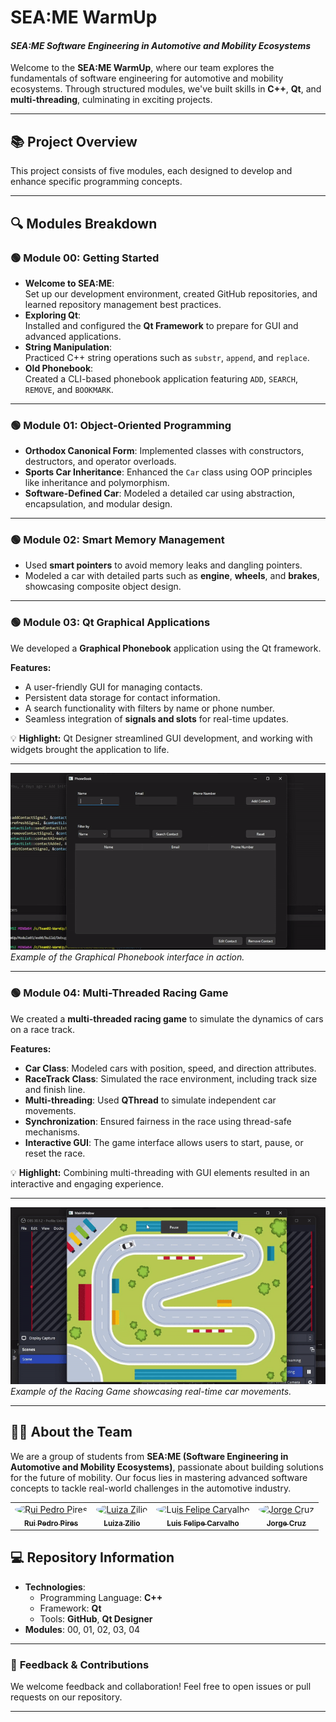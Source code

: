 # **SEA:ME WarmUp**  
#### *SEA:ME Software Engineering in Automotive and Mobility Ecosystems*

Welcome to the **SEA:ME WarmUp**, where our team explores the fundamentals of software engineering for automotive and mobility ecosystems. Through structured modules, we've built skills in **C++**, **Qt**, and **multi-threading**, culminating in exciting projects.

---

## 📚 **Project Overview**

This project consists of five modules, each designed to develop and enhance specific programming concepts.

---

## 🔍 **Modules Breakdown**

### 🟢 **Module 00: Getting Started**
- **Welcome to SEA:ME**:  
  Set up our development environment, created GitHub repositories, and learned repository management best practices.  
- **Exploring Qt**:  
  Installed and configured the **Qt Framework** to prepare for GUI and advanced applications.  
- **String Manipulation**:  
  Practiced C++ string operations such as `substr`, `append`, and `replace`.  
- **Old Phonebook**:  
  Created a CLI-based phonebook application featuring `ADD`, `SEARCH`, `REMOVE`, and `BOOKMARK`.

---

### 🟢 **Module 01: Object-Oriented Programming**  
- **Orthodox Canonical Form**: Implemented classes with constructors, destructors, and operator overloads.  
- **Sports Car Inheritance**: Enhanced the `Car` class using OOP principles like inheritance and polymorphism.  
- **Software-Defined Car**: Modeled a detailed car using abstraction, encapsulation, and modular design.

---

### 🟢 **Module 02: Smart Memory Management**  
- Used **smart pointers** to avoid memory leaks and dangling pointers.  
- Modeled a car with detailed parts such as **engine**, **wheels**, and **brakes**, showcasing composite object design.

---

### 🟢 **Module 03: Qt Graphical Applications**  
We developed a **Graphical Phonebook** application using the Qt framework.  

**Features:**  
- A user-friendly GUI for managing contacts.  
- Persistent data storage for contact information.  
- A search functionality with filters by name or phone number.  
- Seamless integration of **signals and slots** for real-time updates.  

💡 **Highlight:** Qt Designer streamlined GUI development, and working with widgets brought the application to life.

---

![Module 03 in Action](docs/videos/Module03-Video.gif)  
*Example of the Graphical Phonebook interface in action.*

---

### 🟢 **Module 04: Multi-Threaded Racing Game**  

We created a **multi-threaded racing game** to simulate the dynamics of cars on a race track.

**Features:**  
- **Car Class**: Modeled cars with position, speed, and direction attributes.  
- **RaceTrack Class**: Simulated the race environment, including track size and finish line.  
- **Multi-threading**: Used **QThread** to simulate independent car movements.  
- **Synchronization**: Ensured fairness in the race using thread-safe mechanisms.  
- **Interactive GUI**: The game interface allows users to start, pause, or reset the race.  

💡 **Highlight:** Combining multi-threading with GUI elements resulted in an interactive and engaging experience.

---

![Module 04 in Action](docs/videos/Module04-Video.gif) 
*Example of the Racing Game showcasing real-time car movements.*

---

## 👨‍💻 **About the Team**

We are a group of students from **SEA:ME (Software Engineering in Automotive and Mobility Ecosystems)**, passionate about building solutions for the future of mobility. Our focus lies in mastering advanced software concepts to tackle real-world challenges in the automotive industry.

<table>
  <tr>
    <td align="center">
      <a href="https://github.com/Rui-Pedro-Pires">
        <img src="https://github.com/Rui-Pedro-Pires.png?size=100" width="80" style="border-radius: 50%;" alt="Rui Pedro Pires"/>
        <br />
        <sub><b>Rui Pedro Pires</b></sub>
      </a>
    </td>
    <td align="center">
      <a href="https://github.com/ziliolu">
        <img src="https://github.com/ziliolu.png?size=100" width="80" style="border-radius: 50%;" alt="Luiza Zilio"/>
        <br />
        <sub><b>Luiza Zilio</b></sub>
      </a>
    </td>
    <td align="center">
      <a href="https://github.com/luis-ffe">
        <img src="https://github.com/luis-ffe.png?size=100" width="80" style="border-radius: 50%;" alt="Luis Felipe Carvalho"/>
        <br />
        <sub><b>Luis Felipe Carvalho</b></sub>
      </a>
    </td>
    <td align="center">
      <a href="https://github.com/mjorgecruz">
        <img src="https://github.com/mjorgecruz.png?size=100" width="80" style="border-radius: 50%;" alt="Jorge Cruz"/>
        <br />
        <sub><b>Jorge Cruz</b></sub>
      </a>
    </td>
  </tr>
</table>

## 💻 **Repository Information**

- **Technologies**:  
  - Programming Language: **C++**  
  - Framework: **Qt**  
  - Tools: **GitHub**, **Qt Designer**  
- **Modules**: 00, 01, 02, 03, 04  

---

### 📩 **Feedback & Contributions**

We welcome feedback and collaboration! Feel free to open issues or pull requests on our repository.

---
